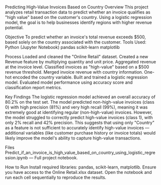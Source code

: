 Predicting High-Value Invoices Based on Country
Overview
This project analyzes retail transaction data to predict whether an invoice qualifies as "high value" based on the customer's country. Using a logistic regression model, the goal is to help businesses identify regions with higher revenue potential.

Objective
To predict whether an invoice's total revenue exceeds $500, based solely on the country associated with the customer.
Tools Used:
Python (Jupyter Notebook)
pandas
scikit-learn
matplotlib

Process
Loaded and cleaned the "Online Retail" dataset.
Created a new Revenue feature by multiplying quantity and unit price.
Aggregated revenue at the invoice level.
Classified invoices as "high-value" based on a $500 revenue threshold.
Merged invoice revenue with country information.
One-hot encoded the country variable.
Built and trained a logistic regression model.
Evaluated model performance using accuracy score and classification report metrics.

Key Findings
The logistic regression model achieved an overall accuracy of 80.2% on the test set.
The model predicted non-high-value invoices (class 0) with high precision (81%) and very high recall (99%), meaning it was extremely good at identifying regular (non-high-value) invoices.
However, the model struggled to correctly predict high-value invoices (class 1), with only 2% recall and 42% precision.
This suggests that using only "Country" as a feature is not sufficient to accurately identify high-value invoices — additional variables (like customer purchase history or invoice totals) would likely improve the model's ability to capture high-value transactions.

Files
Predict_if_an_invoice_is_high_value_based_on_country_using_logistic_regression.ipynb — Full project notebook.

How to Run
Install required libraries: pandas, scikit-learn, matplotlib.
Ensure you have access to the Online Retail.xlsx dataset.
Open the notebook and run each cell sequentially to reproduce the results.

